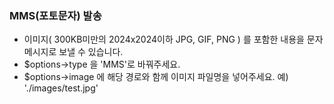 ### MMS(포토문자) 발송
- 이미지( 300KB미만의 2024x2024이하 JPG, GIF, PNG ) 를 포함한 내용을 문자 메시지로 보낼 수 있습니다.
- $options->type 을 'MMS'로 바꿔주세요.
- $options->image 에 해당 경로와 함께 이미지 파일명을 넣어주세요. 예) './images/test.jpg'